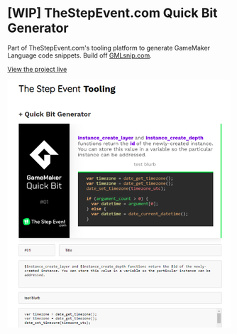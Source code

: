 # [WIP] TheStepEvent.com Quick Bit Generator
Part of TheStepEvent.com's tooling platform to generate GameMaker Language code snippets. Build off [GMLsnip.com](https://github.com/zbanack/GMLsnip).

[View the project live](https://www.gmlsnip.com/quickbit/)

![the-step-event-quick-bit-generator-promo-0](https://github.com/zbanack/The-Step-Event-Quick-Bit-Generator/blob/master/promo/promo.png?raw=true)
